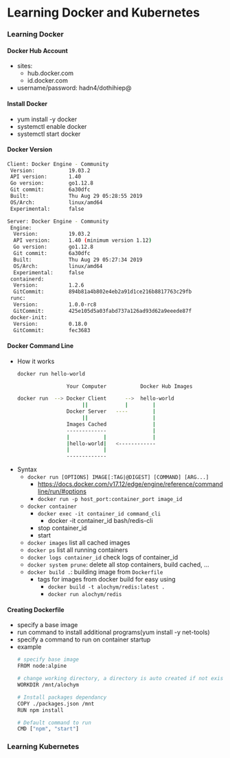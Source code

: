 # Learning Docker and Kubernetes

### Learning Docker
#### Docker Hub Account

-   sites:
    -   hub.docker.com
    -   id.docker.com
-   username/password: hadn4/dothihiep@
#### Install Docker

-   yum install -y docker
-   systemctl enable docker
-   systemctl start docker

#### Docker Version

```bash
Client: Docker Engine - Community
 Version:           19.03.2
 API version:       1.40
 Go version:        go1.12.8
 Git commit:        6a30dfc
 Built:             Thu Aug 29 05:28:55 2019
 OS/Arch:           linux/amd64
 Experimental:      false

Server: Docker Engine - Community
 Engine:
  Version:          19.03.2
  API version:      1.40 (minimum version 1.12)
  Go version:       go1.12.8
  Git commit:       6a30dfc
  Built:            Thu Aug 29 05:27:34 2019
  OS/Arch:          linux/amd64
  Experimental:     false
 containerd:
  Version:          1.2.6
  GitCommit:        894b81a4b802e4eb2a91d1ce216b8817763c29fb
 runc:
  Version:          1.0.0-rc8
  GitCommit:        425e105d5a03fabd737a126ad93d62a9eeede87f
 docker-init:
  Version:          0.18.0
  GitCommit:        fec3683
```

#### Docker Command Line

-   How it works
    ```bash
    docker run hello-world

                    Your Computer           Docker Hub Images

    docker run  --> Docker Client      -->  hello-world
                         ||            |        |
                    Docker Server   ----        |
                         ||                     |
                    Images Cached               |
                    -------------               |
                    |           |               |
                    |hello-world|   <------------
                    |           |
                    -------------
    ```
-   Syntax
    -   `docker run [OPTIONS] IMAGE[:TAG|@DIGEST] [COMMAND] [ARG...]`
        -   https://docs.docker.com/v17.12/edge/engine/reference/commandline/run/#options
        -   `docker run -p host_port:container_port image_id`
    -   `docker container`
        -   `docker exec -it container_id command_cli`
            -   docker -it container_id bash/redis-cli
        -   stop container_id
        -   start
    -   `docker images` list all cached images
    -   `docker ps` list all running containers
    -   `docker logs container_id` check logs of container_id
    -   `docker system prune`: delete all stop containers, build cached, ...
    -   `docker build .`: building image from `Dockerfile`
        -   tags for images from docker build for easy using
            -   `docker build -t alochym/redis:latest .`
            -   `docker run alochym/redis`

#### Creating Dockerfile

-   specify a base image
-   run command to install additional programs(yum install -y net-tools)
-   specify a command to run on container startup
-   example
    ```bash
    # specify base image
    FROM node:alpine

    # change working directory, a directory is auto created if not exist
    WORKDIR /mnt/alochym

    # Install packages dependancy
    COPY ./packages.json /mnt
    RUN npm install

    # Default command to run
    CMD ["npm", "start"]
    ```
### Learning Kubernetes
